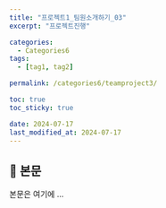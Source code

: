 ```yaml
---
title: "프로젝트1_팀원소개하기_03"
excerpt: "프로젝트진행"

categories:
  - Categories6
tags:
  - [tag1, tag2]

permalink: /categories6/teamproject3/

toc: true
toc_sticky: true

date: 2024-07-17
last_modified_at: 2024-07-17
---
```


## 🦥 본문

본문은 여기에 ...
